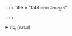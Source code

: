+++
title = "048 ಬೇರು ನೀರುಣ್ಡಾಗ"

+++

<details><summary>ಗದ್ಯ (ಕ.ಗ.ಪ) </summary>

48. ಬೇರು ನೀರನ್ನು ಕುಡಿದಾಗ ಮರದ ಕೊಂಬೆರೆಂಬೆಗಳೆಲ್ಲಾ ತಣಿಯುವುದಿಲ್ಲವೆ ? ನಮ್ಮ ದೇಹದ ಅಂಗೋಪಾಂಗಗಳಲ್ಲಿ ವ್ಯಾಪಿಸಿರುವ ಶ್ರೀಹರಿಯು ಸಂತೃಪ್ತನಾದ ಮೇಲೆ ನಮಗೆ ಬೇರೆ ಭೋಜನದ ಅಗತ್ಯವಿದೆಯೆ ? ಅರಸನೇ ಕೇಳು' ಎಂದು ದೂರ್ವಾಸನು ಮತ್ತೆ ಹೀಗೆ ಹೇಳಿದನು.
</details>
